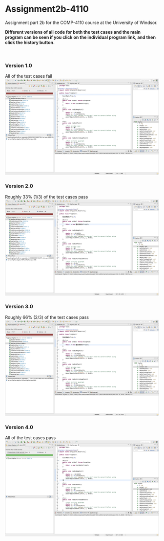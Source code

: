# Assignment2b-4110
Assignment part 2b for the COMP-4110 course at the University of Windsor. 

<b>Different versions of all code for both the test cases and the main program can be seen if you click on the individual program link, and then click the history button. </b></br></br></br>

<h3>Version 1.0</h3>
  All of the test cases fail
<img src = "https://github.com/FerruccioSisti/4110-Assignment2b/blob/master/Screenshots/0Pass.png">

<h3>Version 2.0</h3>
  Roughly 33% (1/3) of the test cases pass
<img src = "https://github.com/FerruccioSisti/4110-Assignment2b/blob/master/Screenshots/1:3Pass.png">

<h3>Version 3.0</h3>
  Roughly 66% (2/3) of the test cases pass
<img src = "https://github.com/FerruccioSisti/4110-Assignment2b/blob/master/Screenshots/2:3Pass.png">

<h3>Version 4.0</h3>
  All of the test cases pass
<img src = "https://github.com/FerruccioSisti/4110-Assignment2b/blob/master/Screenshots/AllPass.png">
